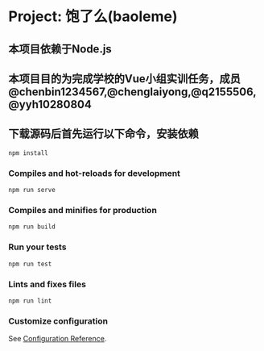 # Project: 饱了么(baoleme)

## 本项目依赖于Node.js

## 本项目目的为完成学校的Vue小组实训任务，成员 @chenbin1234567,@chenglaiyong,@q2155506,@yyh10280804

## 下载源码后首先运行以下命令，安装依赖
```
npm install
```

### Compiles and hot-reloads for development
```
npm run serve
```

### Compiles and minifies for production
```
npm run build
```

### Run your tests
```
npm run test
```

### Lints and fixes files
```
npm run lint
```

### Customize configuration
See [Configuration Reference](https://cli.vuejs.org/config/).

